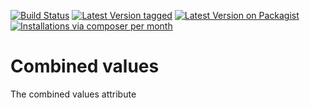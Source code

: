 [![Build Status](https://travis-ci.org/MetaModels/attribute_translatedcombinedvalues.svg)](https://travis-ci.org/MetaModels/attribute_translatedcombinedvalues)
[![Latest Version tagged](http://img.shields.io/github/tag/MetaModels/attribute_translatedcombinedvalues.svg)](https://github.com/MetaModels/attribute_translatedcombinedvalues/tags)
[![Latest Version on Packagist](http://img.shields.io/packagist/v/MetaModels/attribute_translatedcombinedvalues.svg)](https://packagist.org/packages/MetaModels/attribute_translatedcombinedvalues)
[![Installations via composer per month](http://img.shields.io/packagist/dm/MetaModels/attribute_translatedcombinedvalues.svg)](https://packagist.org/packages/MetaModels/attribute_translatedcombinedvalues)

Combined values
===============

The combined values attribute
